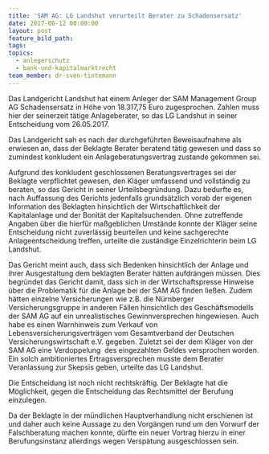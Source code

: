 ```yaml
---
title: 'SAM AG: LG Landshut verurteilt Berater zu Schadensersatz'
date: 2017-06-12 00:00:00
layout: post
feature_bild_path:
tags:
topics:
  - anlegerschutz
  - bank-und-kapitalmarktrecht
team_member: dr-sven-tintemann
---
```



Das Landgericht Landshut hat einem Anleger der SAM Management Group AG Schadensersatz in H&ouml;he von 18.317,75 Euro zugesprochen. Zahlen muss hier der seinerzeit t&auml;tige Anlageberater, so das LG Landshut in seiner Entscheidung vom 26.05.2017.

Das Landgericht sah es nach der durchgef&uuml;hrten Beweisaufnahme als erwiesen an, dass der Beklagte Berater beratend t&auml;tig gewesen und dass so zumindest konkludent ein Anlageberatungsvertrag zustande gekommen sei.

Aufgrund des konkludent geschlossenen Beratungsvertrages sei der Beklagte verpflichtet gewesen, den Kl&auml;ger umfassend und vollst&auml;ndig zu beraten, so das Gericht in seiner Urteilsbegr&uuml;ndung. Dazu bedurfte es, nach Auffassung des Gerichts jedenfalls grunds&auml;tzlich vorab der eigenen Information des Beklagten hinsichtlich der Wirtschaftlichkeit der Kapitalanlage und der Bonit&auml;t der Kapitalsuchenden. Ohne zutreffende Angaben &uuml;ber die hierf&uuml;r ma&szlig;geblichen Umst&auml;nde konnte der Kl&auml;ger seine Entscheidung nicht zuverl&auml;ssig beurteilen und keine sachgerechte Anlageentscheidung treffen, urteilte die zust&auml;ndige Einzelrichterin beim LG Landshut.

Das Gericht meint auch, dass sich Bedenken hinsichtlich der Anlage und ihrer Ausgestaltung dem beklagten Berater h&auml;tten aufdr&auml;ngen m&uuml;ssen. Dies begr&uuml;ndet das Gericht damit, dass sich in der Wirtschaftspresse Hinweise &uuml;ber die Problematik f&uuml;r die Anlage bei der SAM AG finden lie&szlig;en. Zudem h&auml;tten einzelne Versicherungen wie z.B. die N&uuml;rnberger Versicherungsgruppe in anderen F&auml;llen hinsichtlich des Gesch&auml;ftsmodells der SAM AG auf ein unrealistisches Gewinnversprechen hingewiesen. Auch habe es einen Warnhinweis zum Verkauf von Lebensversicherungsvertr&auml;gen vom Gesamtverband der Deutschen Versicherungswirtschaft e.V. gegeben. Zuletzt sei der dem Kl&auml;ger von der SAM AG eine Verdoppelung&nbsp; des eingezahlten Geldes versprochen worden. Ein solch ambitioniertes Ertragsversprechen musste dem Berater Veranlassung zur Skepsis geben, urteilte das LG Landshut.

Die Entscheidung ist noch nicht rechtskr&auml;ftig. Der Beklagte hat die M&ouml;glichkeit, gegen die Entscheidung das Rechtsmittel der Berufung einzulegen.

Da der Beklagte in der m&uuml;ndlichen Hauptverhandlung nicht erschienen ist und daher auch keine Aussage zu den Vorg&auml;ngen rund um den Vorwurf der Falschberatung machen konnte, d&uuml;rfte ein neuer Vortrag hierzu in einer Berufungsinstanz allerdings wegen Versp&auml;tung ausgeschlossen sein.